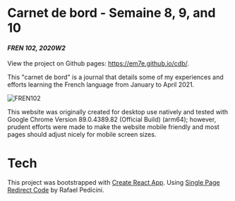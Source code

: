 # Carnet de bord - Semaine 8, 9, and 10

#### _FREN 102, 2020W2_

View the project on Github pages: https://em7e.github.io/cdb/.

This "carnet de bord" is a journal that details some of my experiences and efforts learning the French language from January to April 2021.

![FREN102](https://drive.google.com/uc?id=1IwZF1-BiYvkrNTNOsonugeJiqh0yiYxA)

This website was originally created for desktop use natively and tested with Google Chrome Version 89.0.4389.82 (Official Build) (arm64); however, prudent efforts were made to make the website mobile friendly and most pages should adjust nicely for mobile screen sizes.

# Tech
This project was bootstrapped with [Create React App](https://github.com/facebook/create-react-app).
Using [Single Page Redirect Code](https://github.com/rafgraph/spa-github-pages/blob/gh-pages/404.html) by Rafael Pedicini.

